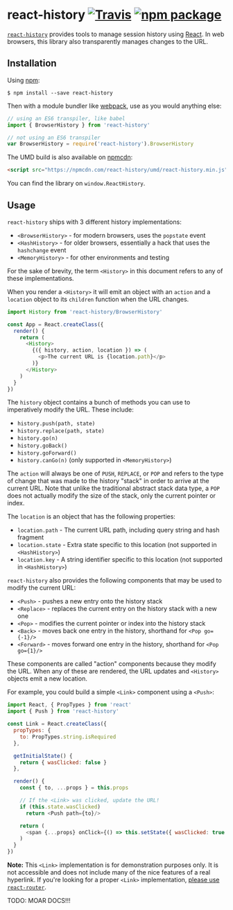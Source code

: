 # react-history [![Travis][build-badge]][build] [![npm package][npm-badge]][npm]

[build-badge]: https://img.shields.io/travis/ReactTraining/react-history/master.svg?style=flat-square
[build]: https://travis-ci.org/ReactTraining/react-history

[npm-badge]: https://img.shields.io/npm/v/react-history.svg?style=flat-square
[npm]: https://www.npmjs.com/package/react-history

[`react-history`](https://www.npmjs.com/package/react-history) provides tools to manage session history using [React](https://facebook.github.io/react). In web browsers, this library also transparently manages changes to the URL.

## Installation

Using [npm](https://www.npmjs.com/):

    $ npm install --save react-history

Then with a module bundler like [webpack](https://webpack.github.io/), use as you would anything else:

```js
// using an ES6 transpiler, like babel
import { BrowserHistory } from 'react-history'

// not using an ES6 transpiler
var BrowserHistory = require('react-history').BrowserHistory
```

The UMD build is also available on [npmcdn](https://npmcdn.com):

```html
<script src="https://npmcdn.com/react-history/umd/react-history.min.js"></script>
```

You can find the library on `window.ReactHistory`.

## Usage

`react-history` ships with 3 different history implementations:

- `<BrowserHistory>` - for modern browsers, uses the `popstate` event
- `<HashHistory>` - for older browsers, essentially a hack that uses the `hashchange` event
- `<MemoryHistory>` - for other environments and testing

For the sake of brevity, the term `<History>` in this document refers to any of these implementations.

When you render a `<History>` it will emit an object with an `action` and a `location` object to its `children` function when the URL changes.

```js
import History from 'react-history/BrowserHistory'

const App = React.createClass({
  render() {
    return (
      <History>
        {({ history, action, location }) => (
          <p>The current URL is {location.path}</p>
        )}
      </History>
    )
  }
})
```

The `history` object contains a bunch of methods you can use to imperatively modify the URL. These include:

- `history.push(path, state)`
- `history.replace(path, state)`
- `history.go(n)`
- `history.goBack()`
- `history.goForward()`
- `history.canGo(n)` (only supported in `<MemoryHistory>`)

The `action` will always be one of `PUSH`, `REPLACE`, or `POP` and refers to the type of change that was made to the history "stack" in order to arrive at the current URL. Note that unlike the traditional abstract stack data type, a `POP` does not actually modify the size of the stack, only the current pointer or index.

The `location` is an object that has the following properties:

- `location.path` - The current URL path, including query string and hash fragment
- `location.state` - Extra state specific to this location (not supported in `<HashHistory>`)
- `location.key` - A string identifier specific to this location (not supported in `<HashHistory>`)

`react-history` also provides the following components that may be used to modify the current URL:

- `<Push>` - pushes a new entry onto the history stack
- `<Replace>` - replaces the current entry on the history stack with a new one
- `<Pop>` - modifies the current pointer or index into the history stack
- `<Back>` - moves back one entry in the history, shorthand for `<Pop go={-1}/>`
- `<Forward>` - moves forward one entry in the history, shorthand for `<Pop go={1}/>`

These components are called "action" components because they modify the URL. When any of these are rendered, the URL updates and `<History>` objects emit a new location.

For example, you could build a simple `<Link>` component using a `<Push>`:

```js
import React, { PropTypes } from 'react'
import { Push } from 'react-history'

const Link = React.createClass({
  propTypes: {
    to: PropTypes.string.isRequired
  },

  getInitialState() {
    return { wasClicked: false }
  },

  render() {
    const { to, ...props } = this.props

    // If the <Link> was clicked, update the URL!
    if (this.state.wasClicked)
      return <Push path={to}/>

    return (
      <span {...props} onClick={() => this.setState({ wasClicked: true })}/>
    )
  }
})
```

**Note:** This `<Link>` implementation is for demonstration purposes only. It is not accessible and does not include many of the nice features of a real hyperlink. If you're looking for a proper `<Link>` implementation, [please use `react-router`](https://www.npmjs.com/package/react-router).

TODO: MOAR DOCS!!!
